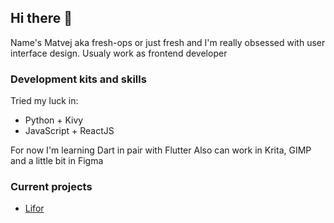 ## Hi there 👋
Name's Matvej aka fresh-ops or just fresh and I'm really obsessed with user interface design. 
Usualy work as frontend developer

### Development kits and skills
Tried my luck in:
- Python + Kivy
- JavaScript + ReactJS

For now I'm learning Dart in pair with Flutter
Also can work in Krita, GIMP and a little bit in Figma

### Current projects
- [Lifor](https://github.com/ReisG/Lifor)


<!--
**fresh-ops/fresh-ops** is a ✨ _special_ ✨ repository because its `README.md` (this file) appears on your GitHub profile.

Here are some ideas to get you started:

- 🔭 I’m currently working on ...
- 🌱 I’m currently learning ...
- 👯 I’m looking to collaborate on ...
- 🤔 I’m looking for help with ...
- 💬 Ask me about ...
- 📫 How to reach me: ...
- 😄 Pronouns: ...
- ⚡ Fun fact: ...
-->
